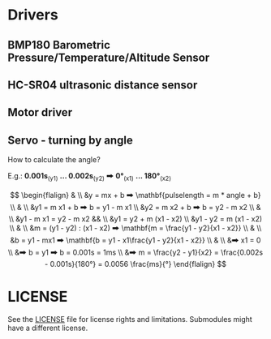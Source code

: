 # Drivers

## BMP180 Barometric Pressure/Temperature/Altitude Sensor

## HC-SR04 ultrasonic distance sensor

## Motor driver

## Servo - turning by angle
How to calculate the angle?  

E.g.: **0.001s**<sub>(y1)</sub> **... 0.002s**<sub>(y2)</sub> 🠲 **0°**<sub>(x1)</sub> **... 180°**<sub>(x2)</sub>  

$$
\begin{flalign}
 & \\
 &y = mx + b  🠲  \mathbf{pulselength = m * angle + b} \\
 & \\
 &y1 = m x1 + b  🠲  b = y1 - m x1 \\
 &y2 = m x2 + b  🠲  b = y2 - m x2 \\
 & \\ 
 &y1 - m x1 = y2 - m x2 && \\
 &y1 = y2 + m (x1 - x2) \\
 &y1 - y2 = m (x1 - x2) \\
 & \\
 &m = (y1 - y2) : (x1 - x2)  🠲  \mathbf{m = \frac{y1 - y2}{x1 - x2}} \\
 & \\
 &b = y1 - mx1  🠲  \mathbf{b = y1 - x1\frac{y1 - y2}{x1 - x2}} \\
 & \\
 &🠲   x1 = 0 \\
 &🠲   b = y1  🠲  b = 0.001s = 1ms \\
 &🠲   m = \frac{y2 - y1}{x2} = \frac{0.002s - 0.001s}{180°} = 0.0056 \frac{ms}{°}
\end{flalign}
$$


# LICENSE
See the [LICENSE](LICENSE) file for license rights and limitations.
Submodules might have a different license.

